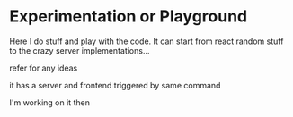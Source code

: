# Experimentation or Playground 
Here I do stuff and play with the code. 
It can start from react random stuff to the crazy server implementations... 

refer for any ideas 

it has a server and frontend triggered by same command

I'm working on it then 

